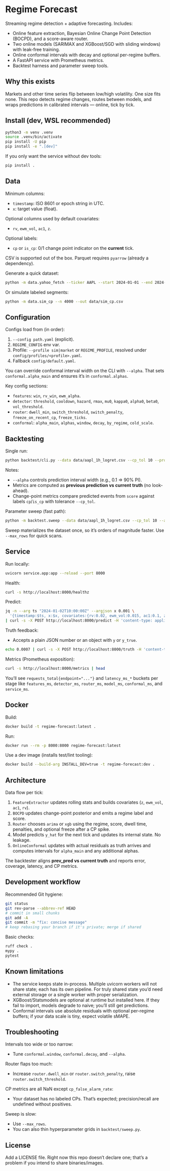 
# Regime Forecast

Streaming regime detection + adaptive forecasting. Includes:
- Online feature extraction, Bayesian Online Change Point Detection (BOCPD), and a score-aware router.
- Two online models (SARIMAX and XGBoost/SGD with sliding windows) with leak-free training.
- Online conformal intervals with decay and optional per-regime buffers.
- A FastAPI service with Prometheus metrics.
- Backtest harness and parameter sweep tools.

## Why this exists

Markets and other time series flip between low/high volatility. One size fits none. This repo detects regime changes, routes between models, and wraps predictions in calibrated intervals — online, tick by tick.

## Install (dev, WSL recommended)

```bash
python3 -m venv .venv
source .venv/bin/activate
pip install -U pip
pip install -e ".[dev]"
````

If you only want the service without dev tools:

```bash
pip install .
```

## Data

Minimum columns:

* `timestamp`: ISO 8601 or epoch string in UTC.
* `x`: target value (float).

Optional columns used by default covariates:

* `rv`, `ewm_vol`, `ac1`, `z`.

Optional labels:

* `cp` or `is_cp`: 0/1 change point indicator on the **current** tick.

CSV is supported out of the box. Parquet requires `pyarrow` (already a dependency).

Generate a quick dataset:

```bash
python -m data.yahoo_fetch --ticker AAPL --start 2024-01-01 --end 2024-03-01 --interval 1h --field logret --out data/aapl_1h_logret.csv
```

Or simulate labeled segments:

```bash
python -m data.sim_cp --n 4000 --out data/sim_cp.csv
```

## Configuration

Configs load from (in order):

1. `--config path.yaml` (explicit).
2. `REGIME_CONFIG` env var.
3. Profile: `--profile sim|market` or `REGIME_PROFILE`, resolved under `config/profiles/<profile>.yaml`.
4. Fallback `config/default.yaml`.

You can override conformal interval width on the CLI with `--alpha`. That sets `conformal.alpha_main` and ensures it’s in `conformal.alphas`.

Key config sections:

* `features`: `win`, `rv_win`, `ewm_alpha`.
* `detector`: `threshold`, `cooldown`, `hazard`, `rmax`, `mu0`, `kappa0`, `alpha0`, `beta0`, `vol_threshold`.
* `router`: `dwell_min`, `switch_threshold`, `switch_penalty`, `freeze_on_recent_cp`, `freeze_ticks`.
* `conformal`: `alpha_main`, `alphas`, `window`, `decay`, `by_regime`, `cold_scale`.

## Backtesting

Single run:

```bash
python backtest/cli.py --data data/aapl_1h_logret.csv --cp_tol 10 --profile market --alpha 0.1 | jq .
```

Notes:

* `--alpha` controls prediction interval width (e.g., 0.1 => 90% PI).
* Metrics are computed as **previous prediction vs current truth** (no look-ahead).
* Change-point metrics compare predicted events from `score` against labels `cp`/`is_cp` with tolerance `--cp_tol`.

Parameter sweep (fast path):

```bash
python -m backtest.sweep --data data/aapl_1h_logret.csv --cp_tol 10 --alpha 0.1 --max_rows 5000 > sweep.jsonl
```

Sweep materializes the dataset once, so it’s orders of magnitude faster. Use `--max_rows` for quick scans.

## Service

Run locally:

```bash
uvicorn service.app:app --reload --port 8000
```

Health:

```bash
curl -s http://localhost:8000/healthz
```

Predict:

```bash
jq -n --arg ts "2024-01-02T10:00:00Z" --argjson x 0.001 \
  '{timestamp:$ts, x:$x, covariates:{rv:0.02, ewm_vol:0.015, ac1:0.1, z:0.0}}' \
| curl -s -X POST http://localhost:8000/predict -H 'content-type: application/json' -d @-
```

Truth feedback:

* Accepts a plain JSON number or an object with `y` or `y_true`.

```bash
echo 0.0007 | curl -s -X POST http://localhost:8000/truth -H 'content-type: application/json' --data-binary @-
```

Metrics (Prometheus exposition):

```bash
curl -s http://localhost:8000/metrics | head
```

You’ll see `requests_total{endpoint="..."}` and `latency_ms_*` buckets per stage like `features_ms`, `detector_ms`, `router_ms`, `model_ms`, `conformal_ms`, and `service_ms`.

## Docker

Build:

```bash
docker build -t regime-forecast:latest .
```

Run:

```bash
docker run --rm -p 8000:8000 regime-forecast:latest
```

Use a dev image (installs test/lint tooling):

```bash
docker build --build-arg INSTALL_DEV=true -t regime-forecast:dev .
```

## Architecture

Data flow per tick:

1. `FeatureExtractor` updates rolling stats and builds covariates (`z`, `ewm_vol`, `ac1`, `rv`).
2. `BOCPD` updates change-point posterior and emits a regime label and score.
3. `Router` chooses `arima` or `xgb` using the regime, score, dwell time, penalties, and optional freeze after a CP spike.
4. Model predicts `y_hat` for the next tick and updates its internal state. No leakage.
5. `OnlineConformal` updates with actual residuals as truth arrives and computes intervals for `alpha_main` and any additional alphas.

The backtester aligns **prev\_pred vs current truth** and reports error, coverage, latency, and CP metrics.

## Development workflow

Recommended Git hygiene:

```bash
git status
git rev-parse --abbrev-ref HEAD
# commit in small chunks
git add -A
git commit -m "fix: concise message"
# keep rebasing your branch if it's private; merge if shared
```

Basic checks:

```bash
ruff check .
mypy .
pytest
```

## Known limitations

* The service keeps state in-process. Multiple uvicorn workers will not share state; each has its own pipeline. For truly shared state you’d need external storage or a single worker with proper serialization.
* XGBoost/Statsmodels are optional at runtime but installed here. If they fail to import, models degrade to naive; you’ll still get predictions.
* Conformal intervals use absolute residuals with optional per-regime buffers; if your data scale is tiny, expect volatile sMAPE.

## Troubleshooting

Intervals too wide or too narrow:

* Tune `conformal.window`, `conformal.decay`, and `--alpha`.

Router flaps too much:

* Increase `router.dwell_min` or `router.switch_penalty`, raise `router.switch_threshold`.

CP metrics are all NaN except `cp_false_alarm_rate`:

* Your dataset has no labeled CPs. That’s expected; precision/recall are undefined without positives.

Sweep is slow:

* Use `--max_rows`.
* You can also thin hyperparameter grids in `backtest/sweep.py`.

## License

Add a LICENSE file. Right now this repo doesn’t declare one; that’s a problem if you intend to share binaries/images.

```
```